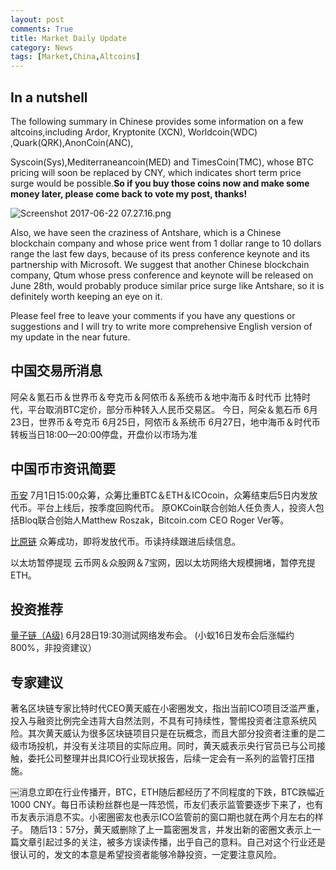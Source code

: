 ```yaml
---
layout: post
comments: True
title: Market Daily Update
category: News 
tags: [Market,China,Altcoins]
---
```


## In a nutshell

The following summary in Chinese provides some information on a few altcoins,including Ardor, Kryptonite (XCN), Worldcoin(WDC) ,Quark(QRK),AnonCoin(ANC),
<!--break-->
Syscoin(Sys),Mediterraneancoin(MED) and TimesCoin(TMC), whose BTC pricing will soon be replaced by CNY,  which indicates short term price surge would be possible.**So if you buy those coins now and make some money later, please come back to vote my post, thanks!** 

![Screenshot 2017-06-22 07.27.16.png](https://steemitimages.com/DQmXDmeMYAiLH9EiP5rcoXSjj8KQcivDgStgVNuoBw6CGrH/Screenshot%202017-06-22%2007.27.16.png)

Also, we have seen the craziness of Antshare, which is a Chinese blockchain company and whose price went from 1 dollar range to 10 dollars range the last few days, because of its press conference keynote and its partnership with Microsoft. We suggest that another Chinese blockchain company, Qtum whose press conference and keynote will be released on June 28th, would probably produce similar price surge like Antshare, so it is definitely worth keeping an eye on it. 

Please feel free to leave your comments if you have any questions or suggestions and I will try to write more comprehensive English version of my update in the near future. 


## 中国交易所消息
阿朵＆氪石币＆世界币＆夸克币＆阿侬币＆系统币＆地中海币＆时代币
比特时代，平台取消BTC定价，部分币种转入人民币交易区。
今日，阿朵＆氪石币
6月23日，世界币＆夸克币
6月25日，阿侬币＆系统币
6月27日，地中海币＆时代币
转板当日18:00—20:00停盘，开盘价以市场为准


## 中国币市资讯简要
[币安](binance.com/)
7月1日15:00众筹，众筹比重BTC＆ETH＆ICOcoin，众筹结束后5日内发放代币。平台上线后，按季度回购代币。
原OKCoin联合创始人任负责人，投资人包括Bloq联合创始人Matthew Roszak，Bitcoin.com CEO Roger Ver等。

[比原链](bytom.io)
众筹成功，即将发放代币。币读持续跟进后续信息。

以太坊暂停提现
云币网＆众股网＆7宝网，因以太坊网络大规模拥堵，暂停充提ETH。

## 投资推荐
[量子链（A级)](qtum.org/zh/testnet)
6月28日19:30测试网络发布会。
(小蚁16日发布会后涨幅约800%，非投资建议）


## 专家建议
著名区块链专家比特时代CEO黄天威在小密圈发文，指出当前ICO项目泛滥严重，投入与融资比例完全违背大自然法则，不具有可持续性，警惕投资者注意系统风险。其次黄天威认为很多区块链项目只是在玩概念，而且大部分投资者注重的是二级市场投机，并没有关注项目的实际应用。同时，黄天威表示央行官员已与公司接触，委托公司整理并出具ICO行业现状报告，后续一定会有一系列的监管打压措施。

￼消息立即在行业传播开，BTC，ETH随后都经历了不同程度的下跌，BTC跌幅近1000 CNY。每日币读粉丝群也是一阵恐慌，币友们表示监管要逐步下来了，也有币友表示消息不实。小密圈密友也表示ICO监管前的窗口期也就在两个月左右的样子。
随后13：57分，黄天威删除了上一篇密圈发言，并发出新的密圈文表示上一篇文章引起过多的关注，被多方误读传播，出乎自己的意料。自己对这个行业还是很认可的，发文的本意是希望投资者能够冷静投资，一定要注意风险。